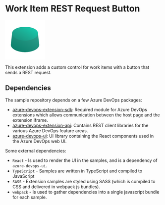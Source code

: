 # Work Item REST Request Button

![image](restbutton-128.png)

This extension adds a custom control for work items with a button that sends a REST request.

## Dependencies

The sample repository depends on a few Azure DevOps packages:

- [azure-devops-extension-sdk](https://github.com/Microsoft/azure-devops-extension-sdk): Required module for Azure DevOps extensions which allows communication between the host page and the extension iframe.
- [azure-devops-extension-api](https://github.com/Microsoft/azure-devops-extension-api): Contains REST client libraries for the various Azure DevOps feature areas.
- [azure-devops-ui](https://developer.microsoft.com/azure-devops): UI library containing the React components used in the Azure DevOps web UI.

Some external dependencies:

- `React` - Is used to render the UI in the samples, and is a dependency of `azure-devops-ui`.
- `TypeScript` - Samples are written in TypeScript and compiled to JavaScript
- `SASS` - Extension samples are styled using SASS (which is compiled to CSS and delivered in webpack js bundles).
- `webpack` - Is used to gather dependencies into a single javascript bundle for each sample.
